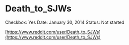 # Death_to_SJWs

Checkbox: Yes
Date: January 30, 2014
Status: Not started

[https://www.reddit.com/user/Death_to_SJWs](https://www.reddit.com/user/Death_to_SJWs)